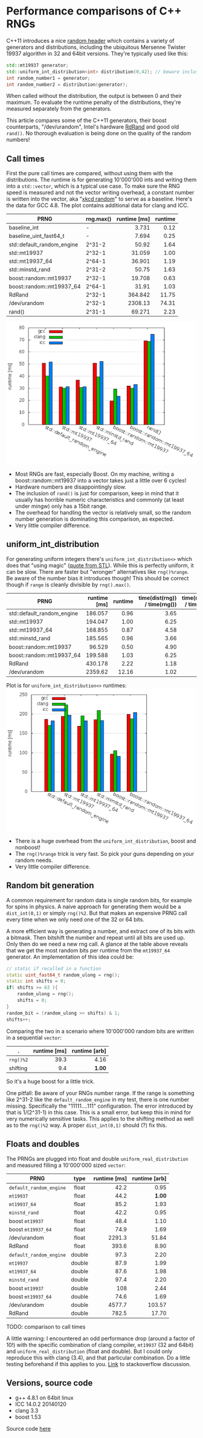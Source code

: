 # Performance comparisons of C++ RNGs
C++11 introduces a nice [random header][3] which contains a variety of generators and distributions, including the ubiquitous Mersenne Twister 19937 algorithm in 32 and 64bit versions. They're typically used like this:

```c++
std::mt19937 generator;
std::uniform_int_distribution<int> distribution(0,42); // beware inclusive ranges!
int random_number1 = generator;
int random_number2 = distribution(generator);
```
When called without the distribution, the output is between 0 and their maximum. To evaluate the runtime penalty of the distributions, they're measured separately from the generators.

This article compares some of the C++11 generators, their boost counterparts, "/dev/urandom", Intel's hardware [RdRand][6] and good old `rand()`.  No thorough evaluation is being done on the quality of the random numbers! 

## Call times

First the pure call times are compared, without using them with the distributions. The runtime is for generating 10'000'000 ints and writing them into a `std::vector`, which is a typical use case. To make sure the RNG speed is measured and not the vector writing overhead, a constant number is written into the vector, aka "[xkcd random][4]" to serve as a baseline. Here's the data for GCC 4.8. The plot contains additional data for clang and ICC.

PRNG	|	rng.max()	|	runtime [ms]	|	runtime
--------- | --------------------- | -------------------: | ---------:
baseline_int 	|	 - 	|	3.731	|	0.12
baseline_uint_fast64_t 	|	 - 	|	7.694	|	0.25
std::default_random_engine 	|	 2^31-2 	|	50.92	|	1.64
std::mt19937 	|	 2^32-1 	|	31.059	|	1.00
std::mt19937_64 	|	 2^64-1 	|	36.901	|	1.19
std::minstd_rand 	|	 2^31-2 	|	50.75	|	1.63
boost::random::mt19937 	|	 2^32-1 	|	19.708	|	0.63
boost::random::mt19937_64 	|	 2^64-1 	|	31.91	|	1.03
RdRand 	|	 2^32-1 	|	364.842	|	11.75
/dev/urandom 	|	 2^32-1 	|	2308.13	|	74.31
rand() 	|	 2^31-1 	|	69.271	|	2.23

![call times](https://raw.githubusercontent.com/s9w/perf_cpp_random/master/plot_calls.png)

- Most RNGs are fast, especially Boost. On my machine, writing a boost::random::mt19937 into a vector takes just a little over 6 cycles!
- Hardware numbers are disappointingly slow.
- The inclusion of `rand()` is just for comparison, keep in mind that it usually has horrible numeric characteristics and commonly (at least under mingw) only has a 15bit range.
- The overhead for handling the vector is relatively small, so the random number generation is dominating this comparison, as expected.
- Very little compiler difference.

## uniform_int_distribution
For generating uniform integers there's `uniform_int_distribution<>` which does that "using magic" ([quote from STL][7]). While this is perfectly uniform, it can be slow. There are faster but "wronger" alternatives like `rng()%range`. Be aware of the number bias it introduces though! This should be correct though if `range` is cleanly divisible by `rng().max()`.

PRNG                   | runtime [ms] | runtime | time(dist(rng)) / time(rng()) | time(modulo) / time(rng())
---------------------- | -----------: | ------: | --------------: | ---: |
std::default_random_engine	|	186.057	|	0.96	|	3.65	|	0.99
std::mt19937	|	194.047	|	1.00	|	6.25	|	1.02
std::mt19937_64	|	168.855	|	0.87	|	4.58	|	0.92
std::minstd_rand	|	185.565	|	0.96	|	3.66	|	0.99
boost::random::mt19937	|	96.529	|	0.50	|	4.90	|	1.14
boost::random::mt19937_64	|	199.588	|	1.03	|	6.25	|	1.01
RdRand	|	430.178	|	2.22	|	1.18	|	0.99
/dev/urandom	|	2359.62	|	12.16	|	1.02	|	1.00

Plot is for `uniform_int_distribution<>` runtimes:
![integers](https://raw.githubusercontent.com/s9w/perf_cpp_random/master/plot_int.png)

- There is a huge overhead from the `uniform_int_distribution`, boost and nonboost!
- The `rng()%range` trick is very fast. So pick your guns depending on your random needs.
- Very little compiler difference.

## Random bit generation
A common requirement for random data is single random bits, for example for spins in physics. A naive approach for generating them would be a `dist_int(0,1)` or simply `rng()%2`. But that makes an expensive PRNG call every time when we only need one of the 32 or 64 bits.

A more efficient way is generating a number, and extract one of its bits with a bitmask. Then bitshift the number and repeat until all bits are used up. Only then do we need a new rng call. A glance at the table above reveals that we get the most random bits per runtime from the `mt19937_64` generator. An implementation of this idea could be:

```cpp
// static if recalled in a function
static uint_fast64_t random_ulong = rng();
static int shifts = 0;
if( shifts >= 63 ){
	random_ulong = rng();
	shifts = 0;
}
random_bit = (random_ulong >> shifts) & 1;
shifts++;
```

Comparing the two in a scenario where 10'000'000 random bits are written in a sequential `vector`:

. | runtime [ms] | runtime [arb]
--- | ---: | ---:
`rng()%2` | 39.3 | 4.16
shifting | 9.4 | **1.00**

So it's a huge boost for a little trick.

One pitfall: Be aware of your RNGs number range. If the range is something like 2^31-2 like the `default_random_engine` in my test, there is one number missing. Specifically the "11111....111" configuration. The error introduced by that is 1/(2^31-1) in this case. This is a small error, but keep this in mind for very numerically sensitive tasks. This applies to the shifting method as well as to the `rng()%2` way. A proper `dist_int(0,1)` should (?) fix this.

## Floats and doubles

The PRNGs are plugged into float and double `uniform_real_distribution` and measured filling a 10'000'000 sized `vector`:

PRNG | type | runtime [ms] | runtime [arb]
--- | :---: | ---: | ---:
`default_random_engine` 	|	 float  	|	42.2	|	0.95
`mt19937`               	|	 float  	|	44.2	|	**1.00**
`mt19937_64`            	|	 float  	|	85.2	|	1.93
`minstd_rand`           	|	 float  	|	42.2	|	0.95
boost `mt19937`           	|	 float  	|	48.4	|	1.10
boost `mt19937_64`           	|	 float  	|	74.9	|	1.69
/dev/urandom            	|	 float  	|	2291.3	|	51.84
RdRand                  	|	 float  	|	393.6	|	8.90
`default_random_engine` 	|	 double 	|	97.3	|	2.20
`mt19937`               	|	 double 	|	87.9	|	1.99
`mt19937_64`            	|	 double 	|	87.6	|	1.98
`minstd_rand`           	|	 double 	|	97.4	|	2.20
boost `mt19937`           	|	 double 	|	108	|	2.44
boost `mt19937_64`           	|	 double 	|	74.6	|	1.69
/dev/urandom            	|	 double 	|	4577.7	|	103.57
RdRand                  	|	 double 	|	782.5	|	17.70

TODO: comparison to call times

A little warning: I encountered an odd performance drop (around a factor of 10!) with the specific combination of clang compiler, `mt19937` (32 and 64bit) and `uniform_real_distribution` (float and double). But I could only reproduce this with clang (3.4), and that particular combination. Do a little testing beforehand if this applies to you. [Link][1] to stackoverflow discussion.

## Versions, source code
- g++ 4.8.1 on 64bit linux
- ICC 14.0.2 20140120
- clang 3.3
- boost 1.53

Source code [here][2]


  [1]: http://stackoverflow.com/questions/23240586
  [2]: https://github.com/s9w/perf_cpp_random
  [3]: http://www.cplusplus.com/reference/random/
  [4]: http://xkcd.com/221/
  [5]: http://www.boost.org/doc/libs/1_55_0/doc/html/boost_random/reference.html#boost_random.reference.generators
  [6]: http://en.wikipedia.org/wiki/RdRand
  [7]: http://channel9.msdn.com/Events/GoingNative/2013/rand-Considered-Harmful
